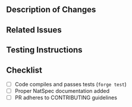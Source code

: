 ## Description of Changes
<!-- Describe your changes clearly -->

## Related Issues
<!-- Link to related issues -->

## Testing Instructions
<!-- Clearly state how to test your changes -->

## Checklist
- [ ] Code compiles and passes tests (`forge test`)
- [ ] Proper NatSpec documentation added
- [ ] PR adheres to CONTRIBUTING guidelines
